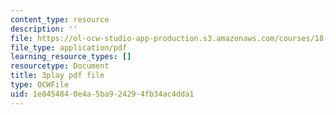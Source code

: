 ```yaml
---
content_type: resource
description: ''
file: https://ol-ocw-studio-app-production.s3.amazonaws.com/courses/18-02-multivariable-calculus-fall-2007/1e8454840e4a5ba924294fb34ac4dda1_phk05iSMezA.pdf
file_type: application/pdf
learning_resource_types: []
resourcetype: Document
title: 3play pdf file
type: OCWFile
uid: 1e845484-0e4a-5ba9-2429-4fb34ac4dda1
---
```

